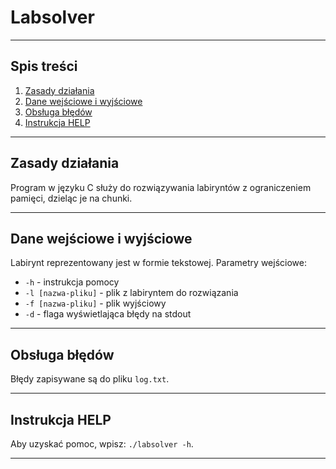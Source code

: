 # Labsolver

---

## Spis treści

1. [Zasady działania](#zasady-działania)
2. [Dane wejściowe i wyjściowe](#dane-wejściowe-i-wyjściowe)
3. [Obsługa błędów](#obsługa-błędów)
4. [Instrukcja HELP](#instrukcja-help)

---

## Zasady działania

Program w języku C służy do rozwiązywania labiryntów z ograniczeniem pamięci, dzieląc je na chunki.

---

## Dane wejściowe i wyjściowe

Labirynt reprezentowany jest w formie tekstowej. Parametry wejściowe:
- `-h` - instrukcja pomocy
- `-l [nazwa-pliku]` - plik z labiryntem do rozwiązania
- `-f [nazwa-pliku]` - plik wyjściowy
- `-d` - flaga wyświetlająca błędy na stdout

---

## Obsługa błędów

Błędy zapisywane są do pliku `log.txt`.

---

## Instrukcja HELP

Aby uzyskać pomoc, wpisz: `./labsolver -h`.

---
